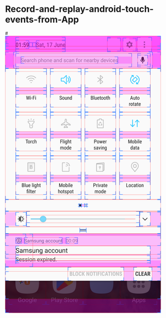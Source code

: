 # Record-and-replay-android-touch-events-from-App

#![Screenshot](Screenshot_20230617-015949.png)


